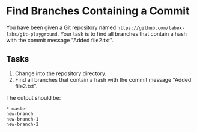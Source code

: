 # Find Branches Containing a Commit

You have been given a Git repository named `https://github.com/labex-labs/git-playground`. Your task is to find all branches that contain a hash with the commit message "Added file2.txt".

## Tasks

1. Change into the repository directory.
2. Find all branches that contain a hash with the commit message "Added file2.txt".

The output should be:

```shell
* master
new-branch
new-branch-1
new-branch-2
```
